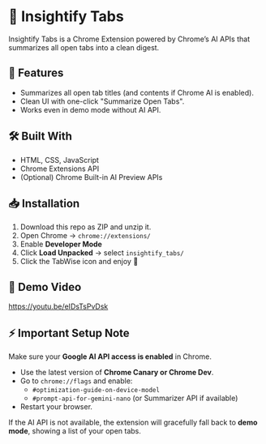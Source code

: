 # 🧠 Insightify Tabs

Insightify Tabs is a Chrome Extension powered by Chrome’s AI APIs that summarizes all open tabs into a clean digest.

## 🚀 Features
- Summarizes all open tab titles (and contents if Chrome AI is enabled).
- Clean UI with one-click "Summarize Open Tabs".
- Works even in demo mode without AI API.

## 🛠 Built With
- HTML, CSS, JavaScript
- Chrome Extensions API
- (Optional) Chrome Built-in AI Preview APIs

## 📥 Installation
1. Download this repo as ZIP and unzip it.
2. Open Chrome → `chrome://extensions/`
3. Enable **Developer Mode**
4. Click **Load Unpacked** → select `insightify_tabs/`
5. Click the TabWise icon and enjoy 🚀

## 🎥 Demo Video
https://youtu.be/eIDsTsPvDsk

## ⚡ Important Setup Note

Make sure your **Google AI API access is enabled** in Chrome.  
- Use the latest version of **Chrome Canary or Chrome Dev**.  
- Go to `chrome://flags` and enable:
  - `#optimization-guide-on-device-model`
  - `#prompt-api-for-gemini-nano` (or Summarizer API if available)  
- Restart your browser.

If the AI API is not available, the extension will gracefully fall back to **demo mode**, showing a list of your open tabs.
















